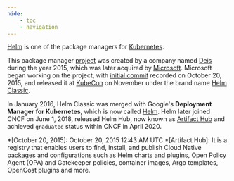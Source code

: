 ```yaml
---
hide:
    - toc
    - navigation
---
```


[Helm](https://helm.sh) is one of  the package managers for [Kubernetes](https://kubernetes.io).

This package manager [project](https://github.com/deis/deis) was created by a company named [Deis](https://github.com/deis) during the year 2015, which was later acquired by [Microsoft](https://microsoft.com). Microsoft began working on the project, with [initial commit](https://github.com/helm/helm-classic/commit/ecad6e2ef9523a0218864ec552bbfc724f0b9d3d) recorded on October 20, 2015, and released it at [KubeCon](https://www.cncf.io/events) on November under the brand name [Helm Classic](https://github.com/helm/helm-classic).

In January 2016, Helm Classic was merged with Google's **Deployment Manager for Kubernetes**, which is now called [Helm](https://github.com/helm/helm). Helm later joined CNCF on June 1, 2018, released Helm Hub, now known as [Artifact Hub](https://artifacthub.io) and achieved `graduated` status within CNCF in April 2020.

*[October 20, 2015]: October 20, 2015 12:43 AM UTC
*[Artifact Hub]: It is a registry that enables users to find, install, and publish Cloud Native packages and configurations such as Helm charts and plugins, Open Policy Agent (OPA) and Gatekeeper policies, container images, Argo templates, OpenCost plugins and more.